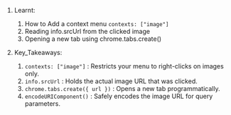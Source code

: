 1. Learnt:
   1. How to Add a context menu `contexts: ["image"]`
   2. Reading info.srcUrl from the clicked image
   3. Opening a new tab using chrome.tabs.create()

2. Key_Takeaways:
   1. `contexts: ["image"]` : Restricts your menu to right-clicks on images only.
   2. `info.srcUrl` : Holds the actual image URL that was clicked.
   3. `chrome.tabs.create({ url })` : Opens a new tab programmatically.
   4. `encodeURIComponent()` : Safely encodes the image URL for query parameters.